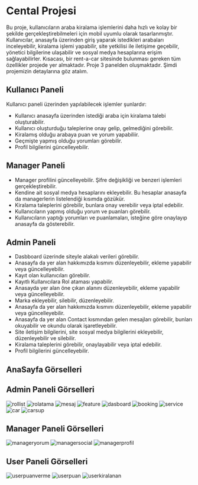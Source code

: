 # Cental Projesi
Bu proje, kullanıcıların araba kiralama işlemlerini daha hızlı ve kolay bir şekilde gerçekleştirebilmeleri için mobil uyumlu olarak tasarlanmıştır. Kullanıcılar, anasayfa üzerinden giriş yaparak istedikleri arabaları inceleyebilir, kiralama işlemi yapabilir, site yetkilisi ile iletişime geçebilir, yönetici bilgilerine ulaşabilir ve sosyal medya hesaplarına erişim sağlayabilirler. Kısacası, bir rent-a-car sitesinde bulunması gereken tüm özellikler projede yer almaktadır. Proje 3 panelden oluşmaktadır. Şimdi projemizin detaylarına göz atalım.

## Kullanıcı Paneli
Kullanıcı paneli üzerinden yapılabilecek işlemler şunlardır:
- Kullanıcı anasayfa üzerinden istediği araba için kiralama talebi oluşturabilir.
- Kullanıcı oluşturduğu taleplerine onay gelip, gelmediğini görebilir.
- Kiralamış olduğu arabaya puan ve yorum yapabiliir. 
- Geçmişte yapmış olduğu yorumları görebilir. 
- Profil bilgilerini güncelleyebilir.

## Manager Paneli  

- Manager profilini güncelleyebilir. Şifre değişikliği ve benzeri işlemleri gerçekleştirebilir.
- Kendine ait sosyal medya hesaplarını ekleyebilir. Bu hesaplar anasayfa da managerlerin listelendiği kısımda gözükür.
- Kiralama taleplerini görebilir, bunlara onay verebilir veya iptal edebilir.
- Kullanıcıların yapmış olduğu yorum ve puanları görebilir. 
- Kullanıcıların yaptığı yorumları ve puanlamaları, isteğine göre onaylayıp anasayfa da gösterebilir.

## Admin Paneli  


- Dasbboard üzerinde siteyle alakalı verileri görebilir.
- Anasayfa da yer alan hakkımızda kısmını düzenleyebilir, ekleme yapabilir veya güncelleyebilir.
- Kayıt olan kullanıcıları görebilir.
- Kayıtlı Kullanıcılara Rol ataması yapabilir.
- Anasayda yer alan öne çıkan alanını düzenleyebilir, ekleme yapabilir veya güncelleyebilir.
- Marka ekleyebilir, silebilir, düzenleyebilir.
- Anasayfa da yer alan hakkımızda kısmını düzenleyebilir, ekleme yapabilir veya güncelleyebilir.
- Anasayfa da yer alan Contact kısmından gelen mesajları görebilir, bunları okuyabilir ve okundu olarak işaretleyebilir.
- Site iletişim bilgilerini, site sosyal medya bilgilerini ekleyebilir, düzenleyebilir ve silebilir.
- Kiralama taleplerini görebilir, onaylayabilir veya iptal edebilir.
- Profil bilgilerini güncelleyebilir.

## AnaSayfa Görselleri




## Admin Paneli Görselleri
![rollist](https://github.com/user-attachments/assets/bf601a8b-a236-4a58-90a6-58a4f98c7bdf)
![rolatama](https://github.com/user-attachments/assets/4d812a60-4110-4208-97ad-de9d07ecfefe)
![mesaj](https://github.com/user-attachments/assets/32d9e37d-0983-4816-9252-95ced2127530)
![feature](https://github.com/user-attachments/assets/10bafc66-1c5d-47fd-a914-d45a701bd163)
![dasboard](https://github.com/user-attachments/assets/0b32d5ea-1170-4dd0-9748-a67374771032)
![booking](https://github.com/user-attachments/assets/bd31eee8-af8a-4b5c-9d62-97c9295368ca)
![service](https://github.com/user-attachments/assets/fd468861-ce3b-4ccd-b3b0-50571abb009f)
![car](https://github.com/user-attachments/assets/d60c68e8-e6b5-46d6-95ed-304c3b0e8c09)
![carsup](https://github.com/user-attachments/assets/a1c34f86-1eb1-4251-b094-9687c7064295)


## Manager Paneli Görselleri

![manageryorum](https://github.com/user-attachments/assets/032e9a08-8d3e-4a43-96be-cfabc9eff5af)
![managersocial](https://github.com/user-attachments/assets/07a3c564-22ce-4d05-8b2e-bd8fb562091a)
![managerprofil](https://github.com/user-attachments/assets/756d86f3-f3f0-4b4a-80ed-32f5c8a4d7b0)

## User Paneli Görselleri

![userpuanverme](https://github.com/user-attachments/assets/6c890289-fc43-4178-9402-e589cdfa839b)
![userpuan](https://github.com/user-attachments/assets/2c5b92df-78c6-4ac2-9e98-10d72bd0194e)
![userkiralanan](https://github.com/user-attachments/assets/c80aaaa7-2fae-463a-a6b1-85031742630f)
